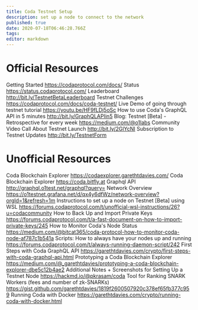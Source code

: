 ```yaml
---
title: Coda Testnet Setup
description: set up a node to connect to the network
published: true
date: 2020-07-18T06:46:28.766Z
tags: 
editor: markdown
---
```


# Official Resources

Getting Started	https://codaprotocol.com/docs/
Status	https://status.codaprotocol.com/
Leaderboard	http://bit.ly/TestnetBetaLeaderboard
Testnet Challenges	https://codaprotocol.com/docs/coda-testnet/
Live Demo of going through testnet tutorial	https://youtu.be/HF9fLDj5oSc
How to use Coda's GraphQL API in 5 minutes	http://bit.ly/GraphQLAPIin5
Blog: Testnet [Beta] - Retrospective for every week	https://medium.com/@o1labs
Community Video Call About Testnet Launch	http://bit.ly/2GlYcNI
Subscription to Testnet Updates	http://bit.ly/TestnetForm



# Unofficial Resources

Coda Blockchain Explorer	https://codaexplorer.garethtdavies.com/
Coda Blockchain Explorer	https://coda.bitfly.at
Graphql API	http://graphql.o1test.net/graphql?query=
Network Overview	https://o1testnet.grafana.net/d/qx4y6dfWz/network-overview?orgId=1&refresh=1m
Instructions to set up a node on Testnet [Beta] using WSL	https://forums.codaprotocol.com/t/unofficial-wsl-instructions/26?u=codacommunity
How to Back Up and Import Private Keys	https://forums.codaprotocol.com/t/a-fast-document-on-how-to-import-private-keys/245
How to Monitor Coda's Node Status	https://medium.com/@bitcat365/coda-protocol-how-to-monitor-coda-node-af787c1b541a
Scripts: How to always have your nodes up and running	https://forums.codaprotocol.com/t/always-running-daemon-script/242
First Steps with Coda GraphQL API	https://garethtdavies.com/crypto/first-steps-with-coda-graphql-api.html
Prototyping a Coda Blockchain Explorer	https://medium.com/@_garethtdavies/prototyping-a-coda-blockchain-explorer-dbe5c12b4ae2
Additional Notes + Screenshots for Setting Up a Testnet Node	https://hackmd.io/@pkrasam/coda
Tool for Ranking SNARK Workers (fees and number of zk-SNARKs)	https://gist.github.com/garethtdavies/1819f2600507920c378ef65fb377c959
Running Coda with Docker	https://garethtdavies.com/crypto/running-coda-with-docker.html